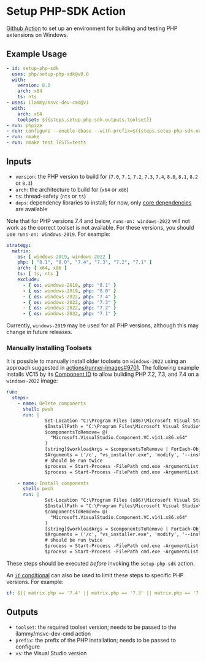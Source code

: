 # Setup PHP-SDK Action

[Github Action](https://github.com/features/actions) to set up an environment
for building and testing PHP extensions on Windows.

## Example Usage

````.yml
- id: setup-php-sdk
  uses: php/setup-php-sdk@v0.8
  with:
    version: 8.0
    arch: x64
    ts: nts
- uses: ilammy/msvc-dev-cmd@v1
  with:
    arch: x64
    toolset: ${{steps.setup-php-sdk.outputs.toolset}}
- run: phpize
- run: configure --enable-dbase --with-prefix=${{steps.setup-php-sdk.outputs.prefix}}
- run: nmake
- run: nmake test TESTS=tests
````

## Inputs

- `version`: the PHP version to build for
  (`7.0`, `7.1`, `7.2`, `7.3`, `7.4`, `8.0`, `8.1`, `8.2` or `8.3`)
- `arch`: the architecture to build for (`x64` or `x86`)
- `ts`: thread-safety (`nts` or `ts`)
- `deps`: dependency libraries to install; for now, only
  [core dependencies](https://windows.php.net/downloads/php-sdk/deps/) are available

Note that for PHP versions 7.4 and below, `runs-on: windows-2022` will not work
as the correct toolset is not available. For these versions, you should use
`runs-on: windows-2019`. For example:

```yml
strategy:
  matrix:
    os: [ windows-2019, windows-2022 ]
    php: [ "8.1", "8.0", "7.4", "7.3", "7.2", "7.1" ]
    arch: [ x64, x86 ]
    ts: [ ts, nts ]
    exclude:
      - { os: windows-2019, php: "8.1" }
      - { os: windows-2019, php: "8.0" }
      - { os: windows-2022, php: "7.4" }
      - { os: windows-2022, php: "7.3" }
      - { os: windows-2022, php: "7.2" }
      - { os: windows-2022, php: "7.1" }
```

Currently, `windows-2019` may be used for all PHP versions, although this may
change in future releases.

### Manually Installing Toolsets

It is possible to manually install older toolsets on `windows-2022` using an
approach suggested in [actions/runner-images#9701](https://github.com/actions/runner-images/issues/9701).
The following example installs VC15 by its
[Component ID](https://learn.microsoft.com/en-us/visualstudio/install/workload-component-id-vs-build-tools?view=vs-2022)
to allow building PHP 7.2, 7.3, and 7.4 on a `windows-2022` image:

```yml
run:
  steps:
    - name: Delete components
      shell: pwsh
      run: |
              Set-Location "C:\Program Files (x86)\Microsoft Visual Studio\Installer\"
              $InstallPath = "C:\Program Files\Microsoft Visual Studio\2022\Enterprise"
              $componentsToRemove= @(
                "Microsoft.VisualStudio.Component.VC.v141.x86.x64"
              )
              [string]$workloadArgs = $componentsToRemove | ForEach-Object {" --remove " +  $_}
              $Arguments = ('/c', "vs_installer.exe", 'modify', '--installPath', "`"$InstallPath`"",$workloadArgs, '--quiet', '--norestart', '--nocache')
              # should be run twice
              $process = Start-Process -FilePath cmd.exe -ArgumentList $Arguments -Wait -PassThru -WindowStyle Hidden
              $process = Start-Process -FilePath cmd.exe -ArgumentList $Arguments -Wait -PassThru -WindowStyle Hidden

    - name: Install components
      shell: pwsh
      run: |
              Set-Location "C:\Program Files (x86)\Microsoft Visual Studio\Installer\"
              $InstallPath = "C:\Program Files\Microsoft Visual Studio\2022\Enterprise"
              $componentsToRemove= @(
                "Microsoft.VisualStudio.Component.VC.v141.x86.x64"
              )
              [string]$workloadArgs = $componentsToRemove | ForEach-Object {" --add " +  $_}
              $Arguments = ('/c', "vs_installer.exe", 'modify', '--installPath', "`"$InstallPath`"",$workloadArgs, '--quiet', '--norestart', '--nocache')
              # should be run twice
              $process = Start-Process -FilePath cmd.exe -ArgumentList $Arguments -Wait -PassThru -WindowStyle Hidden
              $process = Start-Process -FilePath cmd.exe -ArgumentList $Arguments -Wait -PassThru -WindowStyle Hidden
```

These steps should be executed _before_ invoking the `setup-php-sdk` action.

An [`if` conditional](https://docs.github.com/en/actions/using-workflows/workflow-syntax-for-github-actions#jobsjob_idstepsif)
can also be used to limit these steps to specific PHP versions. For example:

```yml
if: ${{ matrix.php == '7.4' || matrix.php == '7.3' || matrix.php == '7.2' }}
```

## Outputs

- `toolset`: the required toolset version;
  needs to be passed to the ilammy/msvc-dev-cmd action
- `prefix`: the prefix of the PHP installation;
  needs to be passed to configure
- `vs`: the Visual Studio version
